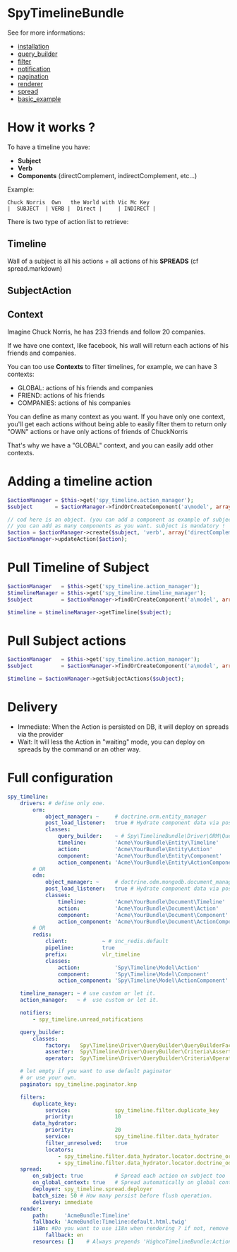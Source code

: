 SpyTimelineBundle
====================

See for more informations:

- [installation](https://github.com/stephpy/TimelineBundle/blob/master/Resources/doc/install.markdown)
- [query_builder](https://github.com/stephpy/TimelineBundle/blob/master/Resources/doc/query_builder.markdown)
- [filter](https://github.com/stephpy/TimelineBundle/blob/master/Resources/doc/filter.markdown)
- [notification](https://github.com/stephpy/TimelineBundle/blob/master/Resources/doc/notification.markdown)
- [pagination](https://github.com/stephpy/TimelineBundle/blob/master/Resources/doc/pagination.markdown)
- [renderer](https://github.com/stephpy/TimelineBundle/blob/master/Resources/doc/renderer.markdown)
- [spread](https://github.com/stephpy/TimelineBundle/blob/master/Resources/doc/spread.markdown)
- [basic_example](https://github.com/stephpy/TimelineBundle/blob/master/Resources/doc/basic_example.markdown)

# How it works ?

To have a timeline you have:

- **Subject**
- **Verb**
- **Components** (directComplement, indirectComplement, etc...)

Example:

    Chuck Norris  Own   the World with Vic Mc Key
    |  SUBJECT  | VERB |  Direct |     | INDIRECT |

There is two type of action list to retrieve:

## Timeline

Wall of a subject is all his actions + all actions of his **SPREADS** (cf spread.markdown)

## SubjectAction

## Context

Imagine Chuck Norris, he has 233 friends and follow 20 companies.

If we have one context, like facebook, his wall will return each actions of his friends and companies.

You can too use **Contexts** to filter timelines, for example, we can have 3 contexts:

* GLOBAL: actions of his friends and companies
* FRIEND: actions of his friends
* COMPANIES: actions of his companies

You can define as many context as you want.
If you have only one context, you'll get each actions without being able to easily filter them to return only "OWN" actions or have only actions of friends of ChuckNorris

That's why we have a "GLOBAL" context, and you can easily add other contexts.

# Adding a timeline action

```php
$actionManager = $this->get('spy_timeline.action_manager');
$subject       = $actionManager->findOrCreateComponent('a\model', array(1, 2));

// cod here is an object. (you can add a component as example of subject)
// you can add as many components as you want. subject is mandatory !
$action = $actionManager->create($subject, 'verb', array('directComplement' => $cod));
$actionManager->updateAction($action);
```

# Pull Timeline of Subject

```php
$actionManager   = $this->get('spy_timeline.action_manager');
$timelineManager = $this->get('spy_timeline.timeline_manager');
$subject         = $actionManager->findOrCreateComponent('a\model', array(1, 2));

$timeline = $timelineManager->getTimeline($subject);
```

# Pull Subject actions

```php
$actionManager   = $this->get('spy_timeline.action_manager');
$subject         = $actionManager->findOrCreateComponent('a\model', array(1, 2));

$timeline = $actionManager->getSubjectActions($subject);
```

# Delivery

- Immediate: When the Action is persisted on DB, it will deploy on spreads via the provider
- Wait:      It will less the Action in "waiting" mode, you can deploy on spreads by the command or an other way.

# Full configuration

```yaml
spy_timeline:
    drivers: # define only one.
        orm:
            object_manager: ~     # doctrine.orm.entity_manager
            post_load_listener:   true # Hydrate component data via postLoad listener
            classes:
                query_builder:    ~ # Spy\TimelineBundle\Driver\ORM\QueryBuilder\QueryBuilder
                timeline:         'Acme\YourBundle\Entity\Timeline'
                action:           'Acme\YourBundle\Entity\Action'
                component:        'Acme\YourBundle\Entity\Component'
                action_component: 'Acme\YourBundle\Entity\ActionComponent'
        # OR
        odm:
            object_manager: ~     # doctrine.odm.mongodb.document_manager
            post_load_listener:   true # Hydrate component data via postLoad listener
            classes:
                timeline:         'Acme\YourBundle\Document\Timeline'
                action:           'Acme\YourBundle\Document\Action'
                component:        'Acme\YourBundle\Document\Component'
                action_component: 'Acme\YourBundle\Document\ActionComponent'
        # OR
        redis:
            client:           ~ # snc_redis.default
            pipeline:         true
            prefix:           vlr_timeline
            classes:
                action:           'Spy\Timeline\Model\Action'
                component:        'Spy\Timeline\Model\Component'
                action_component: 'Spy\Timeline\Model\ActionComponent'

    timeline_manager: ~ # use custom or let it.
    action_manager:   ~ #  use custom or let it.

    notifiers:
        - spy_timeline.unread_notifications

    query_builder:
        classes:
            factory:   Spy\Timeline\Driver\QueryBuilder\QueryBuilderFactory
            asserter:  Spy\Timeline\Driver\QueryBuilder\Criteria\Asserter
            operator:  Spy\Timeline\Driver\QueryBuilder\Criteria\Operator

    # let empty if you want to use default paginator
    # or use your own.
    paginator: spy_timeline.paginator.knp

    filters:
        duplicate_key:
            service:              spy_timeline.filter.duplicate_key
            priority:             10
        data_hydrator:
            priority:             20
            service:              spy_timeline.filter.data_hydrator
            filter_unresolved:    true
            locators:
                - spy_timeline.filter.data_hydrator.locator.doctrine_orm
                - spy_timeline.filter.data_hydrator.locator.doctrine_odm
    spread:
        on_subject: true          # Spread each action on subject too
        on_global_context: true   # Spread automatically on global context
        deployer: spy_timeline.spread.deployer
        batch_size: 50 # How many persist before flush operation.
        delivery: immediate
    render:
        path:     'AcmeBundle:Timeline'
        fallback: 'AcmeBundle:Timeline:default.html.twig'
        i18n: #Do you want to use i18n when rendering ? if not, remove this node.
            fallback: en
        resources: []    # Always prepends 'HighcoTimelineBundle:Action:components.html.twig'
```
